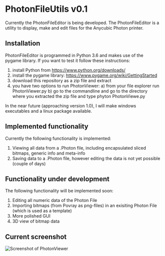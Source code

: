 # PhotonFileUtils v0.1

Currently the PhotonFileEditor is being developed. The PhotonFileEditor is a utility to display, make and edit files for the Anycubic Photon printer.

## Installation
PhotonFileEditor is programmed in Python 3.6 and makes use of the pygame library. 
If you want to test it follow these instructions:
1) install Python from https://www.python.org/downloads/ 
2) install the pygame library: https://www.pygame.org/wiki/GettingStarted
3) download this repository as a zip file and extract
4) you have two options to run PhotonViewer:
   a) from your file explorer run PhotonViewer.py 
   b) go to the commandline and go to the directory where you extracted the zip file and type phyton PhotonViewe.py

In the near future (approaching version 1.0), I will make windows executables and a linux package available.

## Implemented functionality
Currently the following functionality is implemented:
1. Viewing all data from a .Photon file, including encapsulated sliced bitmaps, generic info and  meta-info
2. Saving data to a .Photon file, however editing the data is not yet possible (couple of days)

## Functionality under development
The following functionality will be implemented soon:
1. Editing all numeric data of the Photon File
2. Importing bitmaps (from Povray as png-files) in an exisiting Photon File (which is used as a template)
3. More polished GUI
4. 3D view of bitmap data

## Current screenshot
![Screenshot of PhotonViewer](https://github.com/NardJ/PhotonFileUtils/blob/master/screenshot.jpg "June 16, 2018")


